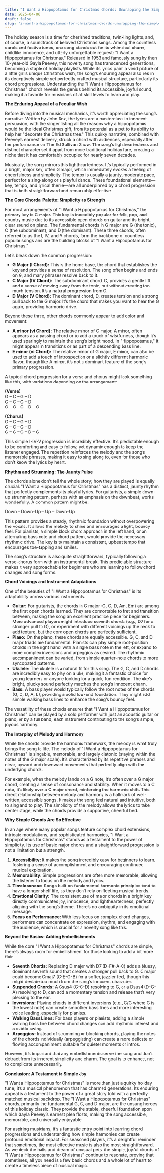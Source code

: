 ```yaml
---
title: "I Want a Hippopotamus for Christmas Chords: Unwrapping the Simple Joy of a Holiday Classic"
date: 2025-04-06
draft: false
slug: "i-want-a-hippopotamus-for-christmas-chords-unwrapping-the-simple-joy-of-a-holiday-classic" 
---
```


The holiday season is a time for cherished traditions, twinkling lights, and, of course, a soundtrack of beloved Christmas songs. Among the countless carols and festive tunes, one song stands out for its whimsical charm, childlike innocence, and utterly unforgettable request: "I Want a Hippopotamus for Christmas." Released in 1953 and famously sung by then 10-year-old Gayla Peevey, this novelty song has transcended generations, becoming a staple of holiday playlists. While its lyrics paint a vivid picture of a little girl’s unique Christmas wish, the song’s enduring appeal also lies in its deceptively simple yet perfectly crafted musical structure, particularly its chord progressions. Understanding the "I Want a Hippopotamus for Christmas" chords reveals the genius behind its accessible, joyful sound, making it a favorite for musicians of all skill levels to learn and play.

**The Enduring Appeal of a Peculiar Wish**

Before diving into the musical mechanics, it’s worth appreciating the song’s narrative. Written by John Rox, the lyrics are a masterclass in innocent persuasion, with the singer listing all the reasons why a hippopotamus would be the ideal Christmas gift, from its potential as a pet to its ability to help her "decorate the Christmas tree." This quirky narrative, combined with Peevey’s earnest delivery, struck a chord with audiences, especially after her performance on The Ed Sullivan Show. The song’s lightheartedness and distinct character set it apart from more traditional holiday fare, creating a niche that it has comfortably occupied for nearly seven decades.

Musically, the song mirrors this lightheartedness. It’s typically performed in a bright, major key, often G major, which immediately evokes a feeling of cheerfulness and simplicity. The tempo is usually a jaunty, moderate pace, perfect for a sing-along or a playful dance. These foundational elements—key, tempo, and lyrical theme—are all underpinned by a chord progression that is both straightforward and remarkably effective.

**The Core Chordal Palette: Simplicity as Strength**

For most arrangements of "I Want a Hippopotamus for Christmas," the primary key is G major. This key is incredibly popular for folk, pop, and country music due to its accessible open chords on guitar and its bright, clear sound on piano. The fundamental chords in G major are G (the tonic), C (the subdominant), and D (the dominant). These three chords, often referred to as the I, IV, and V chords, form the backbone of countless popular songs and are the building blocks of "I Want a Hippopotamus for Christmas."

Let’s break down the common progression:

* **G Major (I Chord):** This is the home base, the chord that establishes the key and provides a sense of resolution. The song often begins and ends on G, and many phrases resolve back to it.
* **C Major (IV Chord):** The subdominant chord, C, provides a gentle lift and a sense of moving away from the tonic, but without creating too much tension. It’s a natural progression from G.
* **D Major (V Chord):** The dominant chord, D, creates tension and a strong pull back to the G major. It’s the chord that makes you want to hear the G again, providing harmonic drive.

Beyond these three, other chords commonly appear to add color and movement:

* **A minor (vi Chord):** The relative minor of C major, A minor, often appears as a passing chord or to add a touch of wistfulness, though it’s used sparingly to maintain the song’s bright mood. In "Hippopotamus," it might appear in transitions or as part of a descending bass line.
* **E minor (vi Chord):** The relative minor of G major, E minor, can also be used to add a touch of introspection or a slightly different harmonic flavor, though like A minor, it’s not a dominant feature of the song’s primary progression.

A typical chord progression for a verse and chorus might look something like this, with variations depending on the arrangement:

**(Verse)**  
G – C – G – D  
G – C – G – D  
G – C – G – D – G

**(Chorus)**  
G – C – G – D  
G – C – G – D  
G – C – G – D – G

This simple I-IV-V progression is incredibly effective. It’s predictable enough to be comforting and easy to follow, yet dynamic enough to keep the listener engaged. The repetition reinforces the melody and the song’s memorable phrases, making it easy to sing along to, even for those who don’t know the lyrics by heart.

**Rhythm and Strumming: The Jaunty Pulse**

The chords alone don’t tell the whole story; how they are played is equally crucial. "I Want a Hippopotamus for Christmas" has a distinct, jaunty rhythm that perfectly complements its playful lyrics. For guitarists, a simple down-up strumming pattern, perhaps with an emphasis on the downbeat, works wonderfully. A common pattern might be:

Down – Down-Up – Up – Down-Up

This pattern provides a steady, rhythmic foundation without overpowering the vocals. It allows the melody to shine and encourages a light, bouncy feel. For pianists, a simple block chord approach in the left hand, or an alternating bass note and chord pattern, would provide the necessary rhythmic drive. The key is to maintain a consistent, upbeat tempo that encourages toe-tapping and smiles.

The song’s structure is also quite straightforward, typically following a verse-chorus form with an instrumental break. This predictable structure makes it very approachable for beginners who are learning to follow chord changes and song forms.

**Chord Voicings and Instrument Adaptations**

One of the beauties of "I Want a Hippopotamus for Christmas" is its adaptability across various instruments.

* **Guitar:** For guitarists, the chords in G major (G, C, D, Am, Em) are among the first open chords learned. They are comfortable to fret and transition between, making the song an excellent practice piece for beginners. More advanced players might introduce seventh chords (e.g., D7 for a stronger pull to G), or experiment with different voicings up the neck to add texture, but the core open chords are perfectly sufficient.
* **Piano:** On the piano, these chords are equally accessible. G, C, and D major triads are fundamental. Pianists can play simple root-position chords in the right hand, with a single bass note in the left, or expand to more complex inversions and arpeggios as desired. The rhythmic accompaniment can be varied, from simple quarter-note chords to more syncopated patterns.
* **Ukulele:** The ukulele is a natural fit for this song. The G, C, and D chords are incredibly easy to play on a uke, making it a fantastic choice for young learners or anyone looking for a quick, fun rendition. The uke’s bright, plucky sound perfectly matches the song’s innocent charm.
* **Bass:** A bass player would typically follow the root notes of the chords (G, C, D, A, E), providing a solid low-end foundation. They might add simple walking bass lines to enhance the song’s bouncy feel.

The versatility of these chords ensures that "I Want a Hippopotamus for Christmas" can be played by a solo performer with just an acoustic guitar or piano, or by a full band, each instrument contributing to the song’s simple, joyous harmony.

**The Interplay of Melody and Harmony**

While the chords provide the harmonic framework, the melody is what truly brings the song to life. The melody of "I Want a Hippopotamus for Christmas" is singable, memorable, and largely diatonic (staying within the notes of the G major scale). It’s characterized by its repetitive phrases and clear, upward and downward movements that perfectly align with the underlying chords.

For example, when the melody lands on a G note, it’s often over a G major chord, creating a sense of consonance and stability. When it moves to a C note, it’s likely over a C major chord, reinforcing the harmonic shift. This direct relationship between melody and harmony is a hallmark of well-written, accessible songs. It makes the song feel natural and intuitive, both to sing and to play. The simplicity of the melody allows the lyrics to take center stage, while the chords provide a supportive, cheerful bed.

**Why Simple Chords Are So Effective**

In an age where many popular songs feature complex chord extensions, intricate modulations, and sophisticated harmonies, "I Want a Hippopotamus for Christmas" stands as a testament to the power of simplicity. Its use of basic major chords and a straightforward progression is not a limitation but a strength.

1. **Accessibility:** It makes the song incredibly easy for beginners to learn, fostering a sense of accomplishment and encouraging continued musical exploration.
2. **Memorability:** Simple progressions are often more memorable, allowing the listener to focus on the melody and lyrics.
3. **Timelessness:** Songs built on fundamental harmonic principles tend to have a longer shelf life, as they don’t rely on fleeting musical trends.
4. **Emotional Clarity:** The consistent use of major chords in a bright key directly communicates joy, innocence, and lightheartedness, perfectly aligning with the song’s theme. There’s no ambiguity in its emotional message.
5. **Focus on Performance:** With less focus on complex chord changes, performers can concentrate on expression, rhythm, and engaging with the audience, which is crucial for a novelty song like this.

**Beyond the Basics: Adding Embellishments**

While the core "I Want a Hippopotamus for Christmas" chords are simple, there’s always room for embellishment for those looking to add a bit more flair.

* **Seventh Chords:** Replacing D major with D7 (D-F#-A-C) adds a bluesy, dominant seventh sound that creates a stronger pull back to G. C major could become Cmaj7 (C-E-G-B) for a softer, jazzier feel, though this might deviate too much from the song’s innocent character.
* **Suspended Chords:** A Gsus4 (G-C-D) resolving to G, or a Dsus4 (D-G-A) resolving to D, can add a momentary tension and release that’s very pleasing to the ear.
* **Inversions:** Playing chords in different inversions (e.g., C/G where G is the lowest note) can create smoother bass lines and more interesting voice leading, especially for pianists.
* **Walking Bass Lines:** For bass players or pianists, adding a simple walking bass line between chord changes can add rhythmic interest and a subtle swing.
* **Arpeggios:** Instead of strumming or blocking chords, playing the notes of the chords individually (arpeggiating) can create a more delicate or flowing accompaniment, suitable for quieter moments or intros.

However, it’s important that any embellishments serve the song and don’t detract from its inherent simplicity and charm. The goal is to enhance, not to complicate unnecessarily.

**Conclusion: A Testament to Simple Joy**

"I Want a Hippopotamus for Christmas" is more than just a quirky holiday tune; it’s a musical phenomenon that has charmed generations. Its enduring appeal is a testament to the power of a great story told with a perfectly matched musical backdrop. The "I Want a Hippopotamus for Christmas" chords, primarily the fundamental G, C, and D major, are the unsung heroes of this holiday classic. They provide the stable, cheerful foundation upon which Gayla Peevey’s earnest plea floats, making the song accessible, memorable, and universally enjoyable.

For aspiring musicians, it’s a fantastic entry point into learning chord progressions and understanding how simple harmonies can create profound emotional impact. For seasoned players, it’s a delightful reminder that sometimes, the most effective music is also the most straightforward. As we deck the halls and dream of unusual pets, the simple, joyful chords of "I Want a Hippopotamus for Christmas" continue to resonate, proving that sometimes, all you need is a few basic chords and a whole lot of heart to create a timeless piece of musical magic.